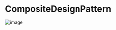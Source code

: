 # CompositeDesignPattern

![image](https://github.com/user-attachments/assets/697131fe-6c43-427b-b415-d93b2242581d)
